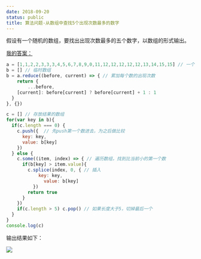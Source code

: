 ```yaml
---
date: 2018-09-20
status: public
title: 算法问题-从数组中查找5个出现次数最多的数字
---
```


假设有一个随机的数组，要找出出现次数最多的五个数字，以数组的形式输出。

[我的答案： ](https://jsfiddle.net/DeepCold/3g6Lxkhm/31/)

```js
a = [1,1,2,2,3,3,3,4,5,6,7,8,9,0,11,12,12,12,12,12,13,14,15,15] // 一个随机数组
b = [] // 临时数组
b = a.reduce((before, current) => { // 累加每个数的出现次数
	return {
		...before,
    [current]: before[current] ? before[current] + 1 : 1
  }
}, {})

c = [] // 存放结果的数组
for(var key in b){
  if(c.length === 0) {
    c.push({  // 先push第一个数进去，为之后做比较
      key: key,
      value: b[key]
    })
  } else {
    c.some((item, index) => { // 遍历数组，找到比当前小的第一个数
      if(b[key] > item.value){
        c.splice(index, 0, { // 插入
        	key: key,
		      value: b[key]
    	  })
        return true
      }
    })
    if(c.length > 5) c.pop() // 如果长度大于5，切掉最后一个
  }
}
console.log(c)
```

输出结果如下：

![](https://ws4.sinaimg.cn/large/006tNbRwgy1fxeoqy62b9j3068045dg0.jpg)